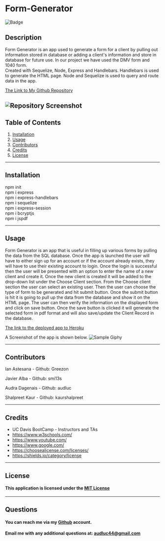 
# Form-Generator

![Badge](https://img.shields.io/badge/license-MIT-Red)

## Description

Form Generator is an app used to generate a form for a client by pulling out information stored in database or adding a client's information and store in database for future use. In our project we have used the DMV form and 1040 form. <br>
Created with Sequelize, Node, Express and Handlebars. Handlebars is used to generate the HTML page. Node and Sequelize is used to query and route data in the app. 
<br>

[The Link to My Github Repository](https://github.com/audluc/Project-2)

![Repository Screenshot](\desktop\github-repos\project-2\img\repo-screenshot.png)
---

## Table of Contents

1. [Installation](#Installation)
1. [Usage](#Usage)
1. [Contributors](#Contributors)
1. [Credits](#Credits)
1. [License](#License)

---

## Installation

npm init <br>
npm i express <br>
npm i express-handlebars <br>
npm i sequelize <br>
npm i express-session <br>
npm i bcryptjs <br>
npm i jspdf <br>

---

## Usage

 Form Generator is an app that is useful in filling up various forms by pulling the data from the SQL database.
Once the app is launched the user will have to either sign up for an account or if the account already exists, they will have to use their existing account to login. Once the login is successful then the user will be presented with an option to enter the name of a new client and create it. Once the new client is created it will be added to the drop-down list under the Choose Client section. From the Choose client section the user can select an existing user. Then the user can choose the type of form to be generated and hit submit button. Once the submit button is hit it is going to pull up the data from the database and show it on the HTML page. The user can then verify the information on the displayed form and click on save button. Once the save button is clicked it will generate the selected form in pdf format and will also save/update the Client Record in the database.<br>

 [The link to the deployed app to Heroku](https://ancient-earth-94263.herokuapp.com/)


A Screenshot of the app is shown below.
![Sample Giphy](C:\Users\audlu\Desktop\github-repos\Project-2\img\form-screenshot)

---

## Contributors

Ian Astesana -
Github: Greezon

Javier Alba - 
Github: smi13s

Audra Dagenais - 
Github: audluc

Shalpreet Kaur - 
Github: kaurshalpreet

---

## Credits

- UC Davis BootCamp - Instructors and TAs
- https://www.w3schools.com/
- https://www.youtube.com/
- https://www.google.com/
- https://choosealicense.com/licenses/
- https://shields.io/category/license

---

## License

#### This application is licensed under the [MIT License](https://opensource.org/licenses/MIT)

---

## Questions

#### You can reach me via my [Github](https://github.com/audluc) account.

#### Email me with any additional questions at: audluc44@gmail.com



